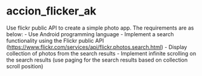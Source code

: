 # accion_flicker_ak
Use flickr public API to create a simple photo app. The requirements are as below: - Use Android programming language - Implement a search functionality using the Flickr public API (https://www.flickr.com/services/api/flickr.photos.search.html) - Display collection of photos from the search results - Implement infinite scrolling on the search results (use paging for the search results based on collection scroll position)
